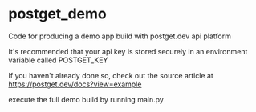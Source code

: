 # postget_demo
Code for producing a demo app build with postget.dev api platform

It's recommended that your api key is stored securely in an environment variable called POSTGET_KEY

If you haven't already done so, check out the source article at https://postget.dev/docs?view=example

execute the full demo build by running main.py